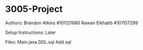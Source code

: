 # 3005-Project
Authors:
Brandon Atkins #101121680
Rawan Elkhatib #101157299

Setup Instructions:
Later

Files:
Main.java
DDL.sql
Add.sql
